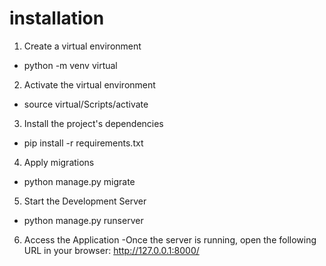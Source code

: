 # installation
  1. Create a virtual environment
   - python -m venv virtual
 
  2. Activate the virtual environment
   - source virtual/Scripts/activate
 
  3. Install the project's dependencies
   - pip install -r requirements.txt
  
  4. Apply migrations
   - python manage.py migrate
  
  5. Start the Development Server
   - python manage.py runserver
  
  6. Access the Application
    -Once the server is running, open the following URL in your browser: http://127.0.0.1:8000/ 
